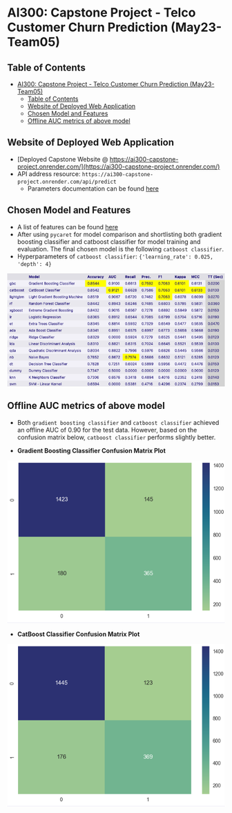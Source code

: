 # AI300: Capstone Project - Telco Customer Churn Prediction (May23-Team05)

## Table of Contents
- [AI300: Capstone Project - Telco Customer Churn Prediction (May23-Team05)](#ai300-capstone-project---telco-customer-churn-prediction-may23-team05)
  - [Table of Contents](#table-of-contents)
  - [Website of Deployed Web Application](#website-of-deployed-web-application)
  - [Chosen Model and Features](#chosen-model-and-features)
  - [Offline AUC metrics of above model](#offline-auc-metrics-of-above-model)

## Website of Deployed Web Application 
- [Deployed Capstone Website @ https://ai300-capstone-project.onrender.com/](https://ai300-capstone-project.onrender.com/)
- API address resource: `https://ai300-capstone-project.onrender.com/api/predict` 
  - Parameters documentation can be found [here](https://ai300-capstone-project.onrender.com/doc#apicall)

## Chosen Model and Features
- A list of features can be found [here](https://ai300-capstone-project.onrender.com/doc#inputfeatures)
- After using `pycaret` for model comparison and shortlisting both gradient boosting classifier and catboost classifier for model training and evaluation. The final chosen model is the following `catboost classifier`. 
- Hyperparameters of `catboost classifier`: `{'learning_rate': 0.025, 'depth': 4}`

![Pycaret Model Comparison](img/pycaret_modelcomparison.png)

## Offline AUC metrics of above model
- Both `gradient boosting classifier` and `catboost classifier` achieved an offline AUC of 0.90 for the test data. However, based on the confusion matrix below, `catboost classifier` performs slightly better. 

- **Gradient Boosting Classifier Confusion Matrix Plot**

![Gradient Boosting Classifier Confusion Matrix](img/gradboost_classifier_cm.png)

- **CatBoost Classifier Confusion Matrix Plot**

![CatBoost Classifer Confusion Matrix](img/catboost_classifer_cm.png)